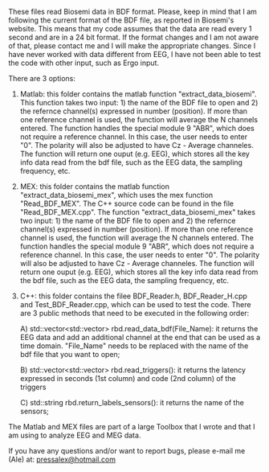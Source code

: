 These files read Biosemi data in BDF format. Please, keep in mind that I am following the current format of the BDF file, as reported in Biosemi's website. This means that my code assumes that the data are read every 1 second and are in a 24 bit format. If the format changes and I am not aware of that, please contact me and I will make the appropriate changes. Since I have never worked with data different from EEG, I have not been able to test the code with other input, such as Ergo input. 

There are 3 options:

1) Matlab: this folder contains the matlab function "extract_data_biosemi". This function takes two input: 1) the name of the BDF file to open and 2) the refernce channel(s) expressed in number (position). If more than one reference channel is used, the function will average the N channels entered. The function handles the special module 9 "ABR", which does not require a reference channel. In this case, the user needs to enter "0". The polarity will also be adjusted to have Cz - Average channeles. The function will return one ouput (e.g. EEG), which stores all the key info data read from the bdf file, such as the EEG data, the sampling frequency, etc.

2) MEX: this folder contains the matlab function "extract_data_biosemi_mex", which uses the mex function "Read_BDF_MEX". The C++ source code can be found in the file "Read_BDF_MEX.cpp". The function "extract_data_biosemi_mex" takes two input: 1) the name of the BDF file to open and 2) the refernce channel(s) expressed in number (position). If more than one reference channel is used, the function will average the N channels entered. The function handles the special module 9 "ABR", which does not require a reference channel. In this case, the user needs to enter "0". The polarity will also be adjusted to have Cz - Average channeles. The function will return one ouput (e.g. EEG), which stores all the key info data read from the bdf file, such as the EEG data, the sampling frequency, etc.

3) C++: this folder contains the filee BDF_Reader.h, BDF_Reader_H.cpp and Test_BDF_Reader.cpp, which can be used to test the code. There are 3 public methods that need to be executed in the following order:

    A) std::vector<std::vector<double>> rbd.read_data_bdf(File_Name): it returns the EEG data and add an additional channel at the end that can be used as a time domain.         "File_Name" needs to be replaced with the name of the bdf file that you want to open;

    B) std::vector<std::vector<double>> rbd.read_triggers(): it returns the latency expressed in seconds (1st column) and code (2nd column) of the triggers 

    C) std::string rbd.return_labels_sensors(): it returns the name of the sensors;

The Matlab and MEX files are part of a large Toolbox that I wrote and that I am using to analyze EEG and MEG data.

If you have any questions and/or want to report bugs, please e-mail me (Ale) at: pressalex@hotmail.com
